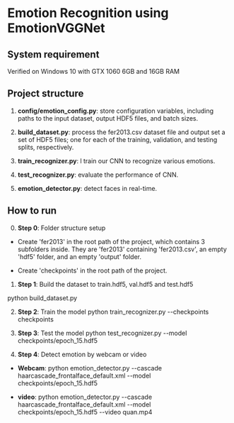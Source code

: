 # Emotion Recognition using EmotionVGGNet


## System requirement
Verified on Windows 10 with GTX 1060 6GB and 16GB RAM


## Project structure

1. __config/emotion_config.py__: store configuration variables, including paths to the input dataset, output HDF5 files, and batch sizes.

2. __build_dataset.py__:  process the fer2013.csv dataset file and output set a set of HDF5 files; one for each of the training, validation, and testing splits, respectively.

3. __train_recognizer.py__: l train our CNN to recognize various emotions.

4. __test_recognizer.py__: evaluate the performance of CNN.

5. __emotion_detector.py__: detect faces in real-time.

## How to run
0. __Step 0__: Folder structure setup

* Create 'fer2013' in the root path of the project, which contains 3 subfolders inside. They are 'fer2013' containing 'fer2013.csv', an empty 'hdf5' folder, and an empty 'output' folder.

* Create 'checkpoints' in the root path of the project.


1. __Step 1__: Build the dataset to train.hdf5, val.hdf5 and test.hdf5

python build_dataset.py

2. __Step 2__: Train the model
python train_recognizer.py --checkpoints checkpoints

3. __Step 3__: Test the model 
python test_recognizer.py --model checkpoints/epoch_15.hdf5

4. __Step 4__: Detect emotion by webcam or video

* __Webcam__: python emotion_detector.py --cascade haarcascade_frontalface_default.xml --model checkpoints/epoch_15.hdf5

* __video__: python emotion_detector.py --cascade haarcascade_frontalface_default.xml --model checkpoints/epoch_15.hdf5 --video quan.mp4